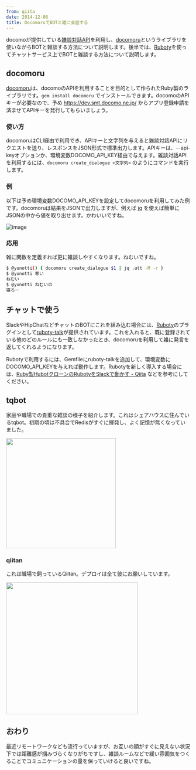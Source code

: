 ```yaml
---
from: qiita
date: 2014-12-06
title: DocomoruでBOTと雑に会話する
---
```


docomoが提供している[雑談対話API](https://dev.smt.docomo.ne.jp/?p=docs.api.page&api_docs_id=5)を利用し、[docomoru](https://github.com/r7kamura/docomoru)というライブラリを使いながらBOTと雑談する方法について説明します。後半では、[Ruboty](https://github.com/r7kamura/ruboty)を使ってチャットサービス上でBOTと雑談する方法について説明します。

## docomoru
[docomoru](https://github.com/r7kamura/docomoru)は、docomoのAPIを利用することを目的として作られたRuby製のライブラリです。`gem install docomoru` でインストールできます。docomoのAPIキーが必要なので、予め <https://dev.smt.docomo.ne.jp/> からアプリ登録申請を済ませてAPIキーを発行してもらいましょう。

### 使い方
docomoruはCLI経由で利用でき、APIキーと文字列を与えると雑談対話APIにリクエストを送り、レスポンスをJSON形式で標準出力します。APIキーは、--api-keyオプションか、環境変数DOCOMO_API_KEY経由で与えます。雑談対話APIを利用するには、`docomoru create_dialogue <文字列>` のようにコマンドを実行します。

### 例
以下は予め環境変数DOCOMO_API_KEYを設定してdocomoruを利用してみた例です。docomoruは結果をJSONで出力しますが、例えば [jq](http://stedolan.github.io/jq/) を使えば簡単にJSONの中から値を取り出せます。かわいいですね。

![image](https://qiita-image-store.s3.amazonaws.com/0/4365/2702e398-89d9-cf36-60da-e8e6cf71296b.png)

### 応用
雑に関数を定義すれば更に雑談しやすくなります。ねむいですね。

```sh
$ @yunotti() { docomoru create_dialogue $1 | jq .utt -M -r }
$ @yunotti 寒い
ねむい
$ @yunotti ねむいの
寝ろー
```

## チャットで使う
SlackやHipChatなどチャットのBOTにこれを組み込む場合には、[Ruboty](https://github.com/r7kamura/ruboty)のプラグインとして[ruboty-talk](https://github.com/r7kamura/ruboty-talk)が提供されています。これを入れると、既に登録されている他のどのルールにも一致しなかったとき、docomoruを利用して雑に発言を返してくれるようになります。

Rubotyで利用するには、Gemfileにruboty-talkを追加して、環境変数にDOCOMO_API_KEYを与えれば動作します。Rubotyを新しく導入する場合には、[Ruby製HubotクローンのRubotyをSlackで動かす - Qiita](http://qiita.com/r7kamura/items/8d1b98e28154de6030b9) などを参考にしてください。

## tqbot
家庭や職場での貴重な雑談の様子を紹介します。これはシェアハウスに住んでいるtqbot。初期の頃は不具合でRedisがすぐに揮発し、よく記憶が無くなっていました。

<img src="https://qiita-image-store.s3.amazonaws.com/0/4365/e6d87b0f-9cc5-9460-cd18-61c6675b0dc3.png" width="300">

### qiitan
これは職場で飼っているQiitan。デプロイは全て彼にお願いしています。

<img src="https://qiita-image-store.s3.amazonaws.com/0/4365/e4869074-4246-2908-2836-f39947e833ec.png" width="360">

## おわり
最近リモートワークなども流行っていますが、お互いの顔がすぐに見えない状況下では距離感が掴みづらくなりがちですし、雑談ルームなどで緩い雰囲気をつくることでコミュニケーションの量を保っていけると良いですね。
